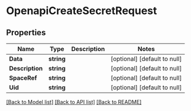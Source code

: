 # OpenapiCreateSecretRequest

## Properties
Name | Type | Description | Notes
------------ | ------------- | ------------- | -------------
**Data** | **string** |  | [optional] [default to null]
**Description** | **string** |  | [optional] [default to null]
**SpaceRef** | **string** |  | [optional] [default to null]
**Uid** | **string** |  | [optional] [default to null]

[[Back to Model list]](../README.md#documentation-for-models) [[Back to API list]](../README.md#documentation-for-api-endpoints) [[Back to README]](../README.md)

